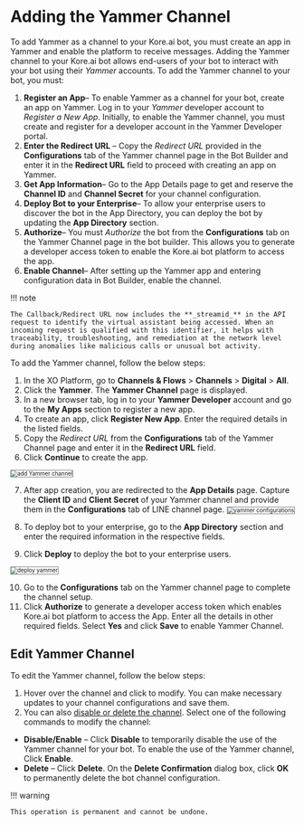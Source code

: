 # Adding the Yammer Channel

To add Yammer as a channel to your Kore.ai bot, you must create an app in Yammer and enable the platform to receive messages. Adding the Yammer channel to your Kore.ai bot allows end-users of your bot to interact with your bot using their _Yammer_ accounts. To add the Yammer channel to your bot, you must:


1. **Register an App**– To enable Yammer as a channel for your bot, create an app on Yammer. Log in to your _Yammer_ developer account to _Register a New App_. Initially, to enable the Yammer channel, you must create and register for a developer account in the Yammer Developer portal.
2. **Enter the Redirect URL** – Copy the _Redirect URL_ provided in the **Configurations** tab of the Yammer channel page in the Bot Builder and enter it in the **Redirect URL** field to proceed with creating an app on Yammer.
1. **Get App Information**– Go to the App Details page to get and reserve the **Channel ID** and **Channel Secret** for your channel configuration.
2. **Deploy Bot to your Enterprise**– To allow your enterprise users to discover the bot in the App Directory, you can deploy the bot by updating the **App Directory** section.
3. **Authorize**– You must _Authorize_ the bot from the **Configurations** tab on the Yammer Channel page in the bot builder. This allows you to generate a developer access token to enable the Kore.ai bot platform to access the app.
4. **Enable Channel**– After setting up the Yammer app and entering configuration data in Bot Builder, enable the channel.

!!! note

    The Callback/Redirect URL now includes the **_streamid_** in the API request to identify the virtual assistant being accessed. When an incoming request is qualified with this identifier, it helps with traceability, troubleshooting, and remediation at the network level during anomalies like malicious calls or unusual bot activity.


To add the Yammer channel, follow the below steps:


1. In the XO Platform, go to **Channels & Flows** > **Channels** > **Digital** > **All**.
2. Click the **Yammer**. The **Yammer Channel** page is displayed.
3. In a new browser tab, log in to your **Yammer Developer** account and go to the **My Apps** section to register a new app.
4. To create an app, click **Register New App**. Enter the required details in the listed fields.
5. Copy the _Redirect URL_ from the **Configurations** tab of the Yammer Channel page and enter it in the **Redirect URL** field.
6. Click **Continue** to create the app.
<img src="../images/Yammer-1.png" alt="add Yammer channel" title="add Yammer channel" style="border: 1px solid gray; zoom:70%;">

7. After app creation, you are redirected to the **App Details** page. Capture the **Client ID** and **Client Secret** of your Yammer channel and provide them in the **Configurations** tab of LINE channel page.  <img src="../images/Yammer-2.png" alt="yammer configurations" title="yammer configurations" style="border: 1px solid gray; zoom:70%;">

8. To deploy bot to your enterprise, go to the **App Directory** section and enter the required information in the respective fields.
9. Click **Deploy** to deploy the bot to your enterprise users.
<img src="../images/Yammer-3.png" alt="deploy yammer" title="deploy yammer" style="border: 1px solid gray; zoom:70%;">

10. Go to the **Configurations** tab on the Yammer channel page to complete the channel setup.
11. Click **Authorize** to generate a developer access token which enables Kore.ai bot platform to access the App. Enter all the details in other required fields. Select **Yes** and click **Save** to enable Yammer Channel.


## Edit Yammer Channel

To edit the Yammer channel, follow the below steps:


1. Hover over the channel and click to modify. You can make necessary updates to your channel configurations and save them.
2. You can also [disable or delete the channel](adding-channels-to-your-bot.md#editing-testing-disabling-or-deleting-channels).
Select one of the following commands to modify the channel:

  * **Disable/Enable** – Click **Disable** to temporarily disable the use of the Yammer channel for your bot. To enable the use of the Yammer channel, Click **Enable**.
  * **Delete** – Click **Delete**. On the **Delete Confirmation** dialog box, click **OK** to permanently delete the bot channel configuration.

!!! warning

    This operation is permanent and cannot be undone.
